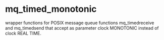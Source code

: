 # mq_timed_monotonic
wrapper functions for POSIX message queue functions mq_timedreceive and mq_timedsend that accept as parameter clock MONOTONIC instead of clock REAL TIME.
